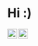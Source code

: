 # Hi :)


<p align="center">
<a href="https://www.linkedin.com/in/ariel-toniatto/">
  <img align="left" alt="Ariel Toniatto" width="22px" src="https://cdn.jsdelivr.net/npm/simple-icons@v3/icons/linkedin.svg" />
</a>
<a>
 <a href="mailto:ariel.toniatto@gmail.com?subject=you're%20awsome">
  <img align="left" alt="Ariel's email" width="22px" src="https://cdn.jsdelivr.net/npm/simple-icons@v3/icons/gmail.svg" />
</a>
</p>

<br />
<br />
